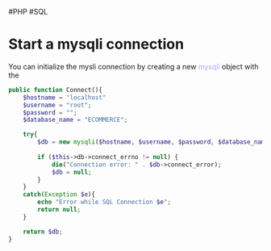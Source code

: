 #PHP #SQL 

# Start a mysqli connection

You can initialize the mysli connection by  creating a new <span style="color:#ababf5;">mysqli</span> object with the 

```PHP
public function Connect(){  
	$hostname = "localhost"
	$username = "root"; 
	$password = ""; 
	$database_name = "ECOMMERCE"; 

    try{  
        $db = new mysqli($hostname, $username, $password, $database_name);  
  
        if ($this->db->connect_errno != null) {  
            die("Connection error: " . $db->connect_error);  
	        $db = null; 
        }  
    }  
    catch(Exception $e){  
        echo "Error while SQL Connection $e";  
        return null; 
    }  

	return $db; 
}
```